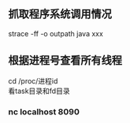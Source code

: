 ## 抓取程序系统调用情况
strace -ff -o outpath java xxx
## 根据进程号查看所有线程
cd /proc/进程id  
看task目录和fd目录
### nc localhost 8090